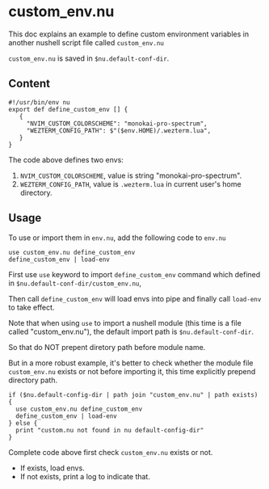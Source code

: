 # custom_env.nu

This doc explains an example to define custom environment variables in another nushell script file called `custom_env.nu`

`custom_env.nu` is saved in `$nu.default-conf-dir`.

## Content

```nu
#!/usr/bin/env nu
export def define_custom_env [] {
   {
     "NVIM_CUSTOM_COLORSCHEME": "monokai-pro-spectrum",
     "WEZTERM_CONFIG_PATH": $"($env.HOME)/.wezterm.lua",
   }
}
```

The code above defines two envs:

1. `NVIM_CUSTOM_COLORSCHEME`, value is string "monokai-pro-spectrum".
2. `WEZTERM_CONFIG_PATH`, value is `.wezterm.lua` in current user's home directory.

## Usage

To use or import them in `env.nu`, add the following code to `env.nu`

```nu
use custom_env.nu define_custom_env
define_custom_env | load-env
```

First use `use` keyword to import `define_custom_env` command which defined in `$nu.default-conf-dir/custom_env.nu`,

Then call `define_custom_env` will load envs into pipe and finally call `load-env` to take effect.

Note that when using `use` to import a nushell module (this time is a file called "custom_env.nu"), the default import path is `$nu.default-conf-dir`.

So that do NOT prepent diretory path before module name.

But in a more robust example, it's better to check whether the module file `custom_env.nu` exists or not before importing it, this time explicitly prepend directory path.

```nu
if ($nu.default-config-dir | path join "custom_env.nu" | path exists) {
  use custom_env.nu define_custom_env
  define_custom_env | load-env
} else {
  print "custom.nu not found in nu default-config-dir"
}
```

Complete code above first check `custom_env.nu` exists or not.

* If exists, load envs.
* If not exists, print a log to indicate that.


